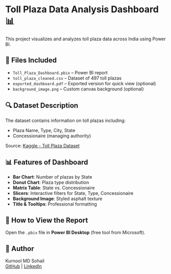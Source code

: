 # Toll Plaza Data Analysis Dashboard 📊

This project visualizes and analyzes toll plaza data across India using Power BI.

## 📁 Files Included
- `Toll_Plaza_Dashboard.pbix` – Power BI report
- `toll_plaza_cleaned.csv` – Dataset of 497 toll plazas
- `exported_dashboard.pdf` – Exported version for quick view (optional)
- `background_image.png` – Custom canvas background (optional)

## 🔍 Dataset Description
The dataset contains information on toll plazas including:
- Plaza Name, Type, City, State
- Concessionaire (managing authority)

Source: [Kaggle - Toll Plaza Dataset](https://www.kaggle.com/datasets/minorityhunter/toll-plaza-dataset)

## 📊 Features of Dashboard
- **Bar Chart**: Number of plazas by State
- **Donut Chart**: Plaza type distribution
- **Matrix Table**: State vs. Concessionaire
- **Slicers**: Interactive filters for State, Type, Concessionaire
- **Background Image**: Styled asphalt texture
- **Title & Tooltips**: Professional formatting

## 🚀 How to View the Report
Open the `.pbix` file in **Power BI Desktop** (free tool from Microsoft).

## 📌 Author
Kurnool MD Sohail  
[GitHub](https://github.com/kmdsohail0153) | [LinkedIn]([https://linkedin.com/in/yourprofile](https://www.linkedin.com/in/md-sohail-kurnool-6965b62b7/))

